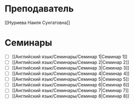 # Преподаватель
[[Нуриева Наиля Сунгатовна]]

# Семинары
- [ ] [[Английский язык/Семинары/Семинар 1|Семинар 1]]
- [ ] [[Английский язык/Семинары/Семинар 2|Семинар 2]]
- [ ] [[Английский язык/Семинары/Семинар 3|Семинар 3]]
- [ ] [[Английский язык/Семинары/Семинар 4|Семинар 4]]
- [ ] [[Английский язык/Семинары/Семинар 5|Семинар 5]]
- [ ] [[Английский язык/Семинары/Семинар 6|Семинар 6]]
- [ ] [[Английский язык/Семинары/Семинар 7|Семинар 7]]
- [ ] [[Английский язык/Семинары/Семинар 8|Семинар 8]]